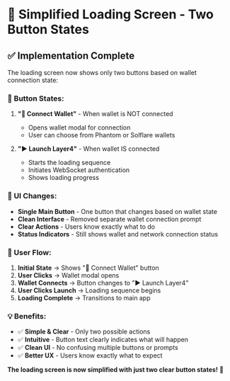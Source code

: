 # 🎯 **Simplified Loading Screen - Two Button States**

## ✅ **Implementation Complete**

The loading screen now shows only two buttons based on wallet connection state:

### **🔗 Button States:**

1. **"🔗 Connect Wallet"** - When wallet is NOT connected
   - Opens wallet modal for connection
   - User can choose from Phantom or Solflare wallets

2. **"▶ Launch Layer4"** - When wallet IS connected
   - Starts the loading sequence
   - Initiates WebSocket authentication
   - Shows loading progress

### **🎨 UI Changes:**

- **Single Main Button** - One button that changes based on wallet state
- **Clean Interface** - Removed separate wallet connection prompt
- **Clear Actions** - Users know exactly what to do
- **Status Indicators** - Still shows wallet and network connection status

### **🔄 User Flow:**

1. **Initial State** → Shows "🔗 Connect Wallet" button
2. **User Clicks** → Wallet modal opens
3. **Wallet Connects** → Button changes to "▶ Launch Layer4"
4. **User Clicks Launch** → Loading sequence begins
5. **Loading Complete** → Transitions to main app

### **💡 Benefits:**

- ✅ **Simple & Clear** - Only two possible actions
- ✅ **Intuitive** - Button text clearly indicates what will happen
- ✅ **Clean UI** - No confusing multiple buttons or prompts
- ✅ **Better UX** - Users know exactly what to expect

**The loading screen is now simplified with just two clear button states!** 🎉
